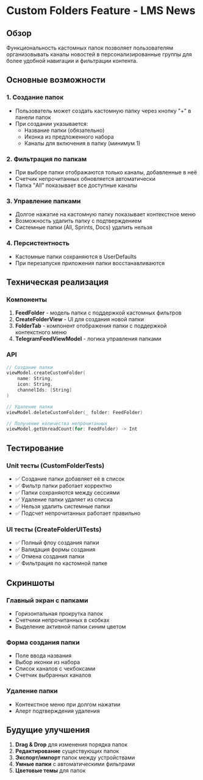 # Custom Folders Feature - LMS News

## Обзор

Функциональность кастомных папок позволяет пользователям организовывать каналы новостей в персонализированные группы для более удобной навигации и фильтрации контента.

## Основные возможности

### 1. Создание папок
- Пользователь может создать кастомную папку через кнопку "+" в панели папок
- При создании указывается:
  - Название папки (обязательно)
  - Иконка из предложенного набора
  - Каналы для включения в папку (минимум 1)

### 2. Фильтрация по папкам
- При выборе папки отображаются только каналы, добавленные в неё
- Счетчик непрочитанных обновляется автоматически
- Папка "All" показывает все доступные каналы

### 3. Управление папками
- Долгое нажатие на кастомную папку показывает контекстное меню
- Возможность удалить папку с подтверждением
- Системные папки (All, Sprints, Docs) удалить нельзя

### 4. Персистентность
- Кастомные папки сохраняются в UserDefaults
- При перезапуске приложения папки восстанавливаются

## Техническая реализация

### Компоненты

1. **FeedFolder** - модель папки с поддержкой кастомных фильтров
2. **CreateFolderView** - UI для создания новой папки
3. **FolderTab** - компонент отображения папки с поддержкой контекстного меню
4. **TelegramFeedViewModel** - логика управления папками

### API

```swift
// Создание папки
viewModel.createCustomFolder(
    name: String,
    icon: String,
    channelIds: [String]
)

// Удаление папки
viewModel.deleteCustomFolder(_ folder: FeedFolder)

// Получение количества непрочитанных
viewModel.getUnreadCount(for: FeedFolder) -> Int
```

## Тестирование

### Unit тесты (CustomFolderTests)
- ✅ Создание папки добавляет её в список
- ✅ Фильтр папки работает корректно
- ✅ Папки сохраняются между сессиями
- ✅ Удаление папки удаляет из списка
- ✅ Нельзя удалить системные папки
- ✅ Подсчет непрочитанных работает правильно

### UI тесты (CreateFolderUITests)
- ✅ Полный флоу создания папки
- ✅ Валидация формы создания
- ✅ Отмена создания папки
- ✅ Фильтрация по кастомной папке

## Скриншоты

### Главный экран с папками
- Горизонтальная прокрутка папок
- Счетчики непрочитанных в скобках
- Выделение активной папки синим цветом

### Форма создания папки
- Поле ввода названия
- Выбор иконки из набора
- Список каналов с чекбоксами
- Счетчик выбранных каналов

### Удаление папки
- Контекстное меню при долгом нажатии
- Алерт подтверждения удаления

## Будущие улучшения

1. **Drag & Drop** для изменения порядка папок
2. **Редактирование** существующих папок
3. **Экспорт/импорт** папок между устройствами
4. **Умные папки** с автоматическими фильтрами
5. **Цветовые темы** для папок 
